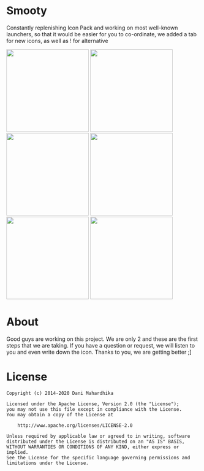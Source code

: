 # Smooty
Constantly replenishing Icon Pack and working on most well-known launchers, so that it would be easier for you to co-ordinate, we added a tab for new icons, as well as !
for alternative

<img src=https://user-images.githubusercontent.com/80168431/203319208-7ae1e4a3-32f9-42df-8134-8da7c7bf5899.jpg  width="215"/>  <img src=https://user-images.githubusercontent.com/80168431/203319209-684095ca-837f-4ba2-9939-953417adbf17.jpg  width="215"/>  
<img src=https://user-images.githubusercontent.com/80168431/203320435-02c1b842-b36b-40b3-ae71-baf61ecf7ad9.png width="215"/>  <img src=https://user-images.githubusercontent.com/80168431/203320438-88bce223-a961-48fb-bc9f-b3e2723072ea.png width="215"/>  
<img src=https://user-images.githubusercontent.com/80168431/203320443-b1675056-265d-4036-95d3-2cf3cf7abaa9.png width="215"/>  <img src=https://user-images.githubusercontent.com/80168431/203321592-5e4a1c49-6f04-41e3-a2b6-ecc283ba3f9b.png width="215"/>



# About
Good guys are working on this project. We are only 2 and these are the first steps that we are taking. If you have a question or request, we will listen to you and even write down the icon. Thanks to you, we are getting better ;]

# License
```
Copyright (c) 2014-2020 Dani Mahardhika

Licensed under the Apache License, Version 2.0 (the "License");
you may not use this file except in compliance with the License.
You may obtain a copy of the License at

    http://www.apache.org/licenses/LICENSE-2.0

Unless required by applicable law or agreed to in writing, software
distributed under the License is distributed on an "AS IS" BASIS,
WITHOUT WARRANTIES OR CONDITIONS OF ANY KIND, either express or implied.
See the License for the specific language governing permissions and
limitations under the License.
```
